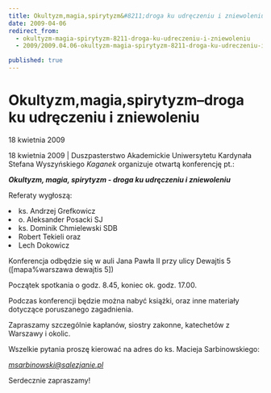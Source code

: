 ```yaml
---
title: Okultyzm,magia,spirytyzm&#8211;droga ku udręczeniu i zniewoleniu
date: 2009-04-06
redirect_from: 
  - okultyzm-magia-spirytyzm-8211-droga-ku-udreczeniu-i-zniewoleniu
  - 2009/2009.04.06-okultyzm-magia-spirytyzm-8211-droga-ku-udreczeniu-i-zniewoleniu

published: true
---
```




# Okultyzm,magia,spirytyzm&#8211;droga ku udręczeniu i zniewoleniu

<time>18 kwietnia 2009</time>

18 kwietnia 2009 | Duszpasterstwo Akademickie Uniwersytetu Kardynała Stefana Wyszyńskiego *Kaganek* organizuje otwartą konferencję pt.:

***Okultyzm, magia, spirytyzm - droga ku udręczeniu i zniewoleniu***

Referaty wygłoszą: 

<li>ks. Andrzej Grefkowicz 

</li><li>o. Aleksander Posacki SJ

</li><li>ks. Dominik Chmielewski SDB

</li><li>Robert Tekieli oraz

</li><li>Lech Dokowicz 

Konferencja odbędzie się w auli Jana Pawła II przy ulicy Dewajtis 5 ([mapa%warszawa dewajtis 5])

Początek spotkania o godz. 8.45, koniec ok. godz. 17.00. 

Podczas konferencji będzie można nabyć książki, oraz inne materiały dotyczące poruszanego zagadnienia. 

Zapraszamy szczególnie kapłanów, siostry zakonne, katechetów z Warszawy i okolic.

Wszelkie pytania proszę kierować na adres do ks. Macieja Sarbinowskiego:

*msarbinowski@salezjanie.pl*

Serdecznie zapraszamy! </li>


<!--CONTENT FROM OLD SERVER (jos before 2013): 18 kwietnia 2009 | Duszpasterstwo Akademickie Uniwersytetu Kardynała Stefana Wyszyńskiego *Kaganek* organizuje otwartą konferencję pt.:



***Okultyzm, magia, spirytyzm - droga ku udręczeniu i zniewoleniu***



Referaty wygłoszą: 



<li>ks. Andrzej Grefkowicz 

</li><li>o. Aleksander Posacki SJ

</li><li>ks. Dominik Chmielewski SDB

</li><li>Robert Tekieli oraz

</li><li>Lech Dokowicz 



Konferencja odbędzie się w auli Jana Pawła II przy ulicy Dewajtis 5 ([mapa%warszawa dewajtis 5])

Początek spotkania o godz. 8.45, koniec ok. godz. 17.00. 



Podczas konferencji będzie można nabyć książki, oraz inne materiały dotyczące poruszanego zagadnienia. 



Zapraszamy szczególnie kapłanów, siostry zakonne, katechetów z Warszawy i okolic.



Wszelkie pytania proszę kierować na adres do ks. Macieja Sarbinowskiego:

*msarbinowski@salezjanie.pl*



Serdecznie zapraszamy! </li>

         
-->

<!--{{json:{"created_date":"2009-04-06 19:12:59","publish_down":"0000-00-00 00:00:00","id":"740"}}}-->